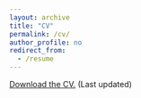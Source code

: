 ```yaml
---
layout: archive
title: "CV"
permalink: /cv/
author_profile: no
redirect_from:
  - /resume
---
```


[Download the CV.](https://www.dropbox.com/scl/fi/zjgy9u9hqfvfb7npa59tw/Jeongho_Choi_cv.pdf?rlkey=abj7ulwre46cbdjs5g4lktsci&st=pwmv6r3x&dl=0) (Last updated)